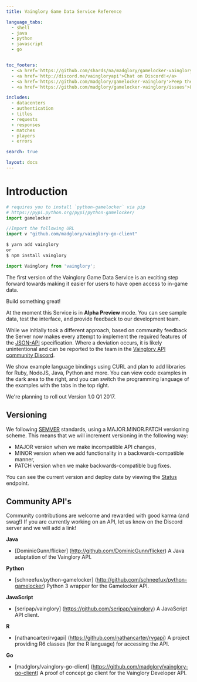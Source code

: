 ```yaml
---
title: Vainglory Game Data Service Reference

language_tabs:
  - shell
  - java
  - python
  - javascript
  - go


toc_footers:
  - <a href='https://github.com/shards/na/madglory/gamelocker-vainglory/milestones'>Build the Roadmap!</a>
  - <a href='http://discord.me/vaingloryapi'>Chat on Discord!</a>
  - <a href='https://github.com/madglory/gamelocker-vainglory'>Peep the Docs!</a>
  - <a href='https://github.com/madglory/gamelocker-vainglory/issues'>Log a bug!</a>

includes:
  - datacenters
  - authentication
  - titles
  - requests
  - responses
  - matches
  - players
  - errors

search: true

layout: docs
---
```

# Introduction
```python
# requires you to install `python-gamelocker` via pip
# https://pypi.python.org/pypi/python-gamelocker/
import gamelocker
```

```go
//Import the following URL
import v "github.com/madglory/vainglory-go-client"
```

```javascript
$ yarn add vainglory
or
$ npm install vainglory

import Vainglory from 'vainglory';
```



The first version of the Vainglory Game Data Service is an exciting step forward
towards making it easier for users to have open access to in-game data.

Build something great!

At the moment this Service is in **Alpha Preview** mode.  You can see sample data,
test the interface, and provide feedback to our development team.  

While we initially took a different approach, based on community feedback
the Server now makes every attempt to implement the required features of the
[JSON-API](http://jsonapi.org/) specification. Where a deviation occurs, it is likely
unintentional and can be reported to the team in the [Vainglory API community Discord](http://discord.me/vaingloryapi).

We show example language bindings using CURL and plan to add libraries for Ruby,
NodeJS, Java, Python and more. You can view code examples in the dark area to the right, and
you can switch the programming language of the examples with the tabs in the
top right.

We're planning to roll out Version 1.0 Q1 2017.


## Versioning

We following [SEMVER](http://semver.org/) standards, using a MAJOR.MINOR.PATCH versioning scheme. This means that we will increment versioning in the following way:

  * MAJOR version when we make incompatible API changes,
  * MINOR version when we add functionality in a backwards-compatible manner,
  * PATCH version when we make backwards-compatible bug fixes.

You can see the current version and deploy date by viewing the [Status](https://api.dc01.gamelockerapp.com/status) endpoint.


## Community API's

Community contributions are welcome and rewarded with good karma (and swag!)
If you are currently working on an API, let us know on the Discord server and we will add a link!

**Java**

* [DominicGunn/flicker] (http://github.com/DominicGunn/flicker) A Java adaptation of the Vainglory API.

**Python**

* [schneefux/python-gamelocker] (http://github.com/schneefux/python-gamelocker) Python 3 wrapper for the Gamelocker API.

**JavaScript**

* [seripap/vainglory] (https://github.com/seripap/vainglory) A JavaScript API client.

**R**

* [nathancarter/rvgapi] (https://github.com/nathancarter/rvgapi) A project providing R6 classes (for the R language) for accessing the API.

**Go**

* [madglory/vainglory-go-client] (https://github.com/madglory/vainglory-go-client) A proof of concept go client for the Vainglory Developer API.
